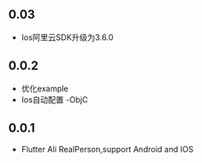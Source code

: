 ## 0.03

* Ios阿里云SDK升级为3.6.0

## 0.0.2

* 优化example
* Ios自动配置 -ObjC

## 0.0.1

* Flutter Ali RealPerson,support Android and IOS
